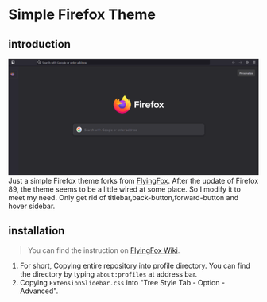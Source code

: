 # Simple Firefox Theme
## introduction
![image](githubimg/interface.png)
Just a simple Firefox theme forks from [FlyingFox](https://github.com/akshat46/FlyingFox).  After the update of Firefox 89, the theme seems to be a little wired at some place. So I modify it to meet my need. Only get rid of titlebar,back-button,forward-button and hover sidebar.
## installation
> You can find the instruction on [FlyingFox Wiki](https://github.com/akshat46/FlyingFox/wiki).

1. For short, Copying entire repository into profile directory. You can find the directory by typing `about:profiles` at address bar.
2. Copying `ExtensionSlidebar.css` into "Tree Style Tab - Option - Advanced".